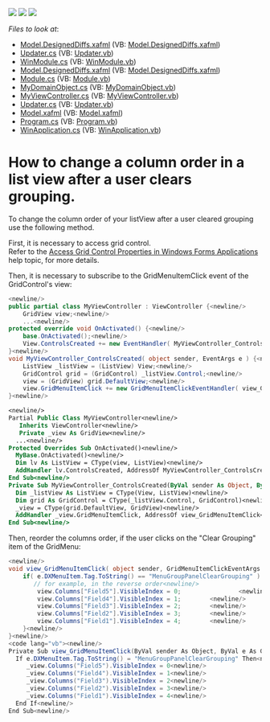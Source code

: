 <!-- default badges list -->
![](https://img.shields.io/endpoint?url=https://codecentral.devexpress.com/api/v1/VersionRange/128588109/12.1.4%2B)
[![](https://img.shields.io/badge/Open_in_DevExpress_Support_Center-FF7200?style=flat-square&logo=DevExpress&logoColor=white)](https://supportcenter.devexpress.com/ticket/details/E80005)
[![](https://img.shields.io/badge/📖_How_to_use_DevExpress_Examples-e9f6fc?style=flat-square)](https://docs.devexpress.com/GeneralInformation/403183)
<!-- default badges end -->
<!-- default file list -->
*Files to look at*:

* [Model.DesignedDiffs.xafml](./CS/Solution1.Module.Win/Model.DesignedDiffs.xafml) (VB: [Model.DesignedDiffs.xafml](./VB/Solution1.Module.Win/Model.DesignedDiffs.xafml))
* [Updater.cs](./CS/Solution1.Module.Win/Updater.cs) (VB: [Updater.vb](./VB/Solution1.Module.Win/Updater.vb))
* [WinModule.cs](./CS/Solution1.Module.Win/WinModule.cs) (VB: [WinModule.vb](./VB/Solution1.Module.Win/WinModule.vb))
* [Model.DesignedDiffs.xafml](./CS/Solution1.Module/Model.DesignedDiffs.xafml) (VB: [Model.DesignedDiffs.xafml](./VB/Solution1.Module/Model.DesignedDiffs.xafml))
* [Module.cs](./CS/Solution1.Module/Module.cs) (VB: [Module.vb](./VB/Solution1.Module/Module.vb))
* [MyDomainObject.cs](./CS/Solution1.Module/MyDomainObject.cs) (VB: [MyDomainObject.vb](./VB/Solution1.Module/MyDomainObject.vb))
* [MyViewController.cs](./CS/Solution1.Module/MyViewController.cs) (VB: [MyViewController.vb](./VB/Solution1.Module/MyViewController.vb))
* [Updater.cs](./CS/Solution1.Module/Updater.cs) (VB: [Updater.vb](./VB/Solution1.Module/Updater.vb))
* [Model.xafml](./CS/Solution1.Win/Model.xafml) (VB: [Model.xafml](./VB/Solution1.Win/Model.xafml))
* [Program.cs](./CS/Solution1.Win/Program.cs) (VB: [Program.vb](./VB/Solution1.Win/Program.vb))
* [WinApplication.cs](./CS/Solution1.Win/WinApplication.cs) (VB: [WinApplication.vb](./VB/Solution1.Win/WinApplication.vb))
<!-- default file list end -->
# How to change a column order in a list view after a user clears grouping.


<p>To change the column order of your listView after a user cleared grouping use the following method.</p><p>First, it is necessary to access grid control.<br />
Refer to the <a href="http://documentation.devexpress.com/#Xaf/CustomDocument2739">Access Grid Control Properties in Windows Forms Applications</a> help topic, for more details.</p><p>Then, it is necessary to subscribe to the GridMenuItemClick event of the GridControl's view:<br />


```cs
<newline/>
public partial class MyViewController : ViewController {<newline/>
    GridView view;<newline/>
    ...<newline/>
protected override void OnActivated() {<newline/>
    base.OnActivated();<newline/>
    View.ControlsCreated += new EventHandler( MyViewController_ControlsCreated );<newline/>
}<newline/>
void MyViewController_ControlsCreated( object sender, EventArgs e ) {<newline/>
    ListView _listView = (ListView) View;<newline/>
    GridControl grid = (GridControl) _listView.Control;<newline/>
    view = (GridView) grid.DefaultView;<newline/>
    view.GridMenuItemClick += new GridMenuItemClickEventHandler( view_GridMenuItemClick );<newline/>
}<newline/>

```



```vb
<newline/>
Partial Public Class MyViewController<newline/>
   Inherits ViewController<newline/>
   Private _view As GridView<newline/>
  ...<newline/>
Protected Overrides Sub OnActivated()<newline/>
  MyBase.OnActivated()<newline/>
  Dim lv As ListView = CType(view, ListView)<newline/>
  AddHandler lv.ControlsCreated, AddressOf MyViewController_ControlsCreated<newline/>
End Sub<newline/>
Private Sub MyViewController_ControlsCreated(ByVal sender As Object, ByVal e As EventArgs)<newline/>
  Dim _listView As ListView = CType(View, ListView)<newline/>
  Dim grid As GridControl = CType(_listView.Control, GridControl)<newline/>
  _view = CType(grid.DefaultView, GridView)<newline/>
  AddHandler _view.GridMenuItemClick, AddressOf view_GridMenuItemClick<newline/>
End Sub<newline/>

```

</p><p>Then, reorder the columns order, if the user clicks on the "Clear Grouping" item of the GridMenu:<br />


```cs
<newline/>
void view_GridMenuItemClick( object sender, GridMenuItemClickEventArgs e ) {<newline/>
    if( e.DXMenuItem.Tag.ToString() == "MenuGroupPanelClearGrouping" ) {<newline/>
       // for example, in the reverse order<newline/>
        view.Columns["Field5"].VisibleIndex = 0;                <newline/>
        view.Columns["Field4"].VisibleIndex = 1;        <newline/>
        view.Columns["Field3"].VisibleIndex = 2;        <newline/>
        view.Columns["Field2"].VisibleIndex = 3;        <newline/>
        view.Columns["Field1"].VisibleIndex = 4;        <newline/>
    }<newline/>
}<newline/>
<code lang="vb"><newline/>
Private Sub view_GridMenuItemClick(ByVal sender As Object, ByVal e As GridMenuItemClickEventArgs)<newline/>
  If e.DXMenuItem.Tag.ToString() = "MenuGroupPanelClearGrouping" Then<newline/>
     _view.Columns("Field5").VisibleIndex = 0<newline/>
     _view.Columns("Field4").VisibleIndex = 1<newline/>
     _view.Columns("Field3").VisibleIndex = 2<newline/>
     _view.Columns("Field2").VisibleIndex = 3<newline/>
     _view.Columns("Field1").VisibleIndex = 4<newline/>
  End If<newline/>
End Sub<newline/>

```

</code></p>

<br/>


